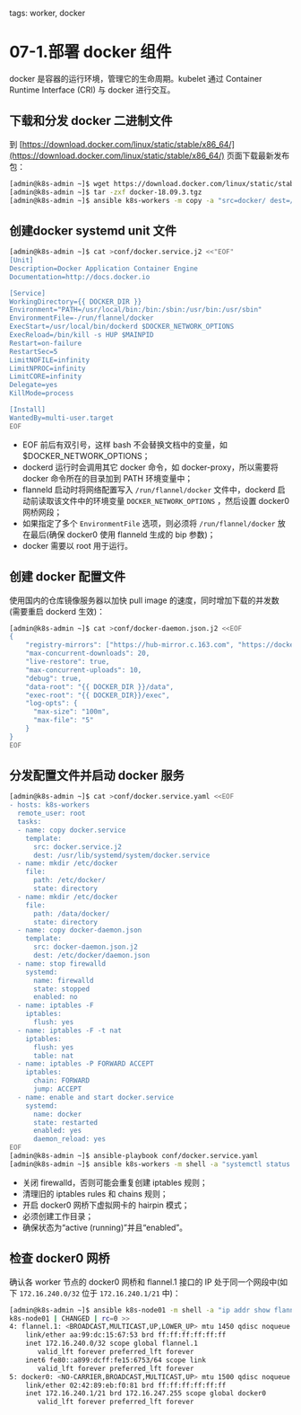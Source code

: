 <!-- toc -->

tags: worker, docker

# 07-1.部署 docker 组件

docker 是容器的运行环境，管理它的生命周期。kubelet 通过 Container Runtime Interface (CRI) 与 docker 进行交互。

## 下载和分发 docker 二进制文件

到 [https://download.docker.com/linux/static/stable/x86_64/](https://download.docker.com/linux/static/stable/x86_64/) 页面下载最新发布包：

``` bash
[admin@k8s-admin ~]$ wget https://download.docker.com/linux/static/stable/x86_64/docker-18.09.3.tgz
[admin@k8s-admin ~]$ tar -zxf docker-18.09.3.tgz
[admin@k8s-admin ~]$ ansible k8s-workers -m copy -a "src=docker/ dest=/usr/local/bin/ mode=a+x"
```

## 创建docker systemd unit 文件

``` bash
[admin@k8s-admin ~]$ cat >conf/docker.service.j2 <<"EOF"
[Unit]
Description=Docker Application Container Engine
Documentation=http://docs.docker.io

[Service]
WorkingDirectory={{ DOCKER_DIR }}
Environment="PATH=/usr/local/bin:/bin:/sbin:/usr/bin:/usr/sbin"
EnvironmentFile=-/run/flannel/docker
ExecStart=/usr/local/bin/dockerd $DOCKER_NETWORK_OPTIONS
ExecReload=/bin/kill -s HUP $MAINPID
Restart=on-failure
RestartSec=5
LimitNOFILE=infinity
LimitNPROC=infinity
LimitCORE=infinity
Delegate=yes
KillMode=process

[Install]
WantedBy=multi-user.target
EOF
```
+ EOF 前后有双引号，这样 bash 不会替换文档中的变量，如 $DOCKER_NETWORK_OPTIONS；
+ dockerd 运行时会调用其它 docker 命令，如 docker-proxy，所以需要将 docker 命令所在的目录加到 PATH 环境变量中；
+ flanneld 启动时将网络配置写入 `/run/flannel/docker` 文件中，dockerd 启动前读取该文件中的环境变量 `DOCKER_NETWORK_OPTIONS` ，然后设置 docker0 网桥网段；
+ 如果指定了多个 `EnvironmentFile` 选项，则必须将 `/run/flannel/docker` 放在最后(确保 docker0 使用 flanneld 生成的 bip 参数)；
+ docker 需要以 root 用于运行。

## 创建 docker 配置文件

使用国内的仓库镜像服务器以加快 pull image 的速度，同时增加下载的并发数 (需要重启 dockerd 生效)：

``` bash
[admin@k8s-admin ~]$ cat >conf/docker-daemon.json.j2 <<EOF
{
    "registry-mirrors": ["https://hub-mirror.c.163.com", "https://docker.mirrors.ustc.edu.cn"],
    "max-concurrent-downloads": 20,
    "live-restore": true,
    "max-concurrent-uploads": 10,
    "debug": true,
    "data-root": "{{ DOCKER_DIR }}/data",
    "exec-root": "{{ DOCKER_DIR}}/exec",
    "log-opts": {
      "max-size": "100m",
      "max-file": "5"
    }
}
EOF
```

## 分发配置文件并启动 docker 服务

``` bash
[admin@k8s-admin ~]$ cat >conf/docker.service.yaml <<EOF
- hosts: k8s-workers
  remote_user: root
  tasks:
  - name: copy docker.service
    template:
      src: docker.service.j2
      dest: /usr/lib/systemd/system/docker.service
  - name: mkdir /etc/docker
    file:
      path: /etc/docker/
      state: directory
  - name: mkdir /etc/docker
    file:
      path: /data/docker/
      state: directory
  - name: copy docker-daemon.json
    template:
      src: docker-daemon.json.j2
      dest: /etc/docker/daemon.json
  - name: stop firewalld
    systemd:
      name: firewalld
      state: stopped
      enabled: no
  - name: iptables -F
    iptables:
      flush: yes
  - name: iptables -F -t nat
    iptables:
      flush: yes
      table: nat
  - name: iptables -P FORWARD ACCEPT
    iptables:
      chain: FORWARD
      jump: ACCEPT
  - name: enable and start docker.service
    systemd:
      name: docker
      state: restarted
      enabled: yes
      daemon_reload: yes
EOF
[admin@k8s-admin ~]$ ansible-playbook conf/docker.service.yaml
[admin@k8s-admin ~]$ ansible k8s-workers -m shell -a "systemctl status docker.service|grep -e Loaded -e Active"
```
+ 关闭 firewalld，否则可能会重复创建 iptables 规则；
+ 清理旧的 iptables rules 和 chains 规则；
+ 开启 docker0 网桥下虚拟网卡的 hairpin 模式；
+ 必须创建工作目录；
+ 确保状态为“active (running)”并且“enabled”。

## 检查 docker0 网桥

确认各 worker 节点的 docker0 网桥和 flannel.1 接口的 IP 处于同一个网段中(如下 `172.16.240.0/32` 位于 `172.16.240.1/21` 中)：

``` bash
[admin@k8s-admin ~]$ ansible k8s-node01 -m shell -a "ip addr show flannel.1 && ip addr show docker0"
k8s-node01 | CHANGED | rc=0 >>
4: flannel.1: <BROADCAST,MULTICAST,UP,LOWER_UP> mtu 1450 qdisc noqueue state UNKNOWN group default
    link/ether aa:99:dc:15:67:53 brd ff:ff:ff:ff:ff:ff
    inet 172.16.240.0/32 scope global flannel.1
       valid_lft forever preferred_lft forever
    inet6 fe80::a899:dcff:fe15:6753/64 scope link
       valid_lft forever preferred_lft forever
5: docker0: <NO-CARRIER,BROADCAST,MULTICAST,UP> mtu 1500 qdisc noqueue state DOWN group default
    link/ether 02:42:89:eb:f0:81 brd ff:ff:ff:ff:ff:ff
    inet 172.16.240.1/21 brd 172.16.247.255 scope global docker0
       valid_lft forever preferred_lft forever
```
